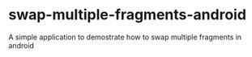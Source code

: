 # swap-multiple-fragments-android
A simple application to demostrate how to swap multiple fragments in android
